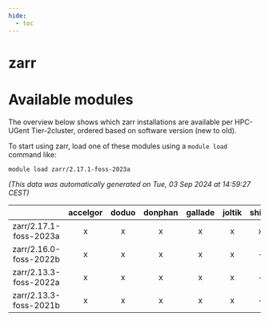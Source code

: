 ```yaml
---
hide:
  - toc
---
```


zarr
====

# Available modules


The overview below shows which zarr installations are available per HPC-UGent Tier-2cluster, ordered based on software version (new to old).

To start using zarr, load one of these modules using a `module load` command like:

```shell
module load zarr/2.17.1-foss-2023a
```

*(This data was automatically generated on Tue, 03 Sep 2024 at 14:59:27 CEST)*  

| |accelgor|doduo|donphan|gallade|joltik|shinx|skitty|
| :---: | :---: | :---: | :---: | :---: | :---: | :---: | :---: |
|zarr/2.17.1-foss-2023a|x|x|x|x|x|x|x|
|zarr/2.16.0-foss-2022b|x|x|x|x|x|-|x|
|zarr/2.13.3-foss-2022a|x|x|x|x|x|-|x|
|zarr/2.13.3-foss-2021b|x|x|x|x|x|-|x|
